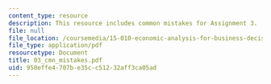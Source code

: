 ```yaml
---
content_type: resource
description: This resource includes common mistakes for Assignment 3.
file: null
file_location: /coursemedia/15-010-economic-analysis-for-business-decisions-fall-2004/950effe4707be35cc51232aff3ca05ad_03_cmn_mistakes.pdf
file_type: application/pdf
resourcetype: Document
title: 03_cmn_mistakes.pdf
uid: 950effe4-707b-e35c-c512-32aff3ca05ad
---
```

